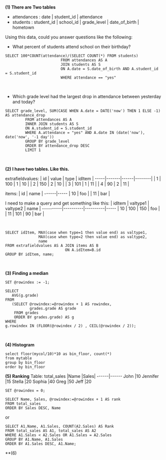 **(1) There are Two tables**
- attendances : date | student_id | attendance
- students : student_id | school_id | grade_level | date_of_birth | hometown

Using this data, could you answer questions like the following:

- What percent of students attend school on their birthday?
```
SELECT 100*COUNT(attendance)/(SELECT COUNT(*) FROM students) 
                         FROM attendances AS A
                         JOIN students AS S
                         ON A.date = S.date_of_birth AND A.student_id = S.student_id
                         WHERE attendance == "yes"
```
<br/>

- Which grade level had the largest drop in attendance between yesterday and today?
```
SELECT grade_level, SUM(CASE WHEN A.date = DATE('now') THEN 1 ELSE -1) AS attendance_drop
         FROM attendances AS A
         INNER JOIN students AS S
         ON A.student_id = S.student_id 
         WHERE A.attendance = "yes" AND A.date IN (date('now'), date('now', '-1 day'))
         GROUP BY grade_level
         ORDER BY attendance_drop DESC
         LIMIT 1
```

<br/>

**(2) I have two tables. Like this.**

extrafieldvalues:
| id | value | type | idItem |
-----|-------|------|--------|
| 1  | 100   | 1    | 10     |
| 2  | 150   | 2    | 10     |
| 3  | 101   | 1    | 11     |
| 4  | 90    | 2    | 11     |

items:
| id  | name |
------|-----
| 10  | foo  |
| 11  | bar  |


I need to make a query and get something like this:
| idItem  | valtype1 | valtype2 | name |
----------|----------|----------|-----
| 10      | 100      | 150      | foo  |
| 11      | 101      | 90       | bar  |

<br/>

```
SELECT idItem, MAX(case when type=1 then value end) as valtype1,
               MAX(case when type=2 then value end) as valtype2,
               name
FROM extrafieldvalues AS A JOIN items AS B 
                           ON A.idItem=B.id
GROUP BY idItem, name;
```
<br/>

**(3) Finding a median**
```
SET @rowindex := -1;
 
SELECT
   AVG(g.grade)
FROM
   (SELECT @rowindex:=@rowindex + 1 AS rowindex,
           grades.grade AS grade
    FROM grades
    ORDER BY grades.grade) AS g
WHERE
g.rowindex IN (FLOOR(@rowindex / 2) , CEIL(@rowindex / 2));
```
<br/>

**(4) Histogram**
```
select floor(mycol/10)*10 as bin_floor, count(*)
from mytable
group by bin_floor
order by bin_floor
```

**(5) Ranking**
Table: total_sales
|Name	|Sales|
------|------
John	|10
Jennifer	|15
Stella	|20
Sophia	|40
Greg	|50
Jeff	|20

```
SET @rowindex = 0;
 
SELECT Name, Sales, @rowindex:=@rowindex + 1 AS rank
FROM total_sales
ORDER BY Sales DESC, Name
```
or
```
SELECT A1.Name, A1.Sales, COUNT(A2.Sales) AS Rank
FROM total_sales AS A1, total_sales AS A2
WHERE A1.Sales < A2.Sales OR A1.Sales = A2.Sales
GROUP BY A1.Name, A1.Sales
ORDER BY A1.Sales DESC, A1.Name;
```

**(6) 
